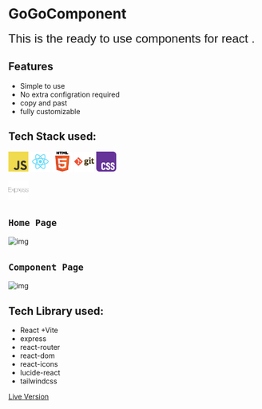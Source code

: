 # GoGoComponent

<div style="font-size:24px;font-family:sans-serif">
  This is the ready to use components for react .
 </div>
 
 ## Features
 <ul>
  <li>Simple to use</li>
  <li>No extra configration required</li>
  <li>copy and past</li>
  <li>fully customizable</li>
</ul>

## Tech Stack used:

<code><img height="40" src="https://raw.githubusercontent.com/github/explore/80688e429a7d4ef2fca1e82350fe8e3517d3494d/topics/javascript/javascript.png"></code>
<code><img height="40" src="https://raw.githubusercontent.com/github/explore/80688e429a7d4ef2fca1e82350fe8e3517d3494d/topics/react/react.png"></code>
<code><img height="40" src="https://raw.githubusercontent.com/github/explore/80688e429a7d4ef2fca1e82350fe8e3517d3494d/topics/html/html.png"></code>
<code><img height="40" src="https://raw.githubusercontent.com/github/explore/80688e429a7d4ef2fca1e82350fe8e3517d3494d/topics/git/git.png"></code>
<code><img height="40" src="https://raw.githubusercontent.com/github/explore/80688e429a7d4ef2fca1e82350fe8e3517d3494d/topics/css/css.png"></code>

<code><img height="40" src="https://raw.githubusercontent.com/github/explore/80688e429a7d4ef2fca1e82350fe8e3517d3494d/topics/express/express.png"></code>

## <code>Home Page</code>

![img](https://drive.google.com/file/d/1rfp8PxmGuDY9Neiy31Hs_be_aaUDGUco/view?usp=sharing)

## <code>Component Page</code>

![img](https://drive.google.com/file/d/1yAaFd-W4SJNDkH6XldcZgVOor4j6AZSB/view?usp=sharing)

## Tech Library used:

  <ul>
    <li>React +Vite </li>
    <li>express</li>
    <li>react-router</li>
    <li>react-dom</li>
    <li>react-icons</li>
    <li>lucide-react</li>
    <li>tailwindcss</li>
  </ul>

<a href="#">Live Version</a>
